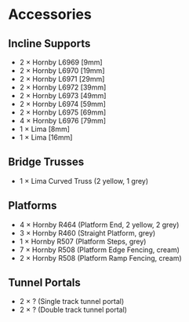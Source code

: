 # Accessories

## Incline Supports
*  2 × Hornby L6969 [9mm]
*  2 × Hornby L6970 [19mm]
*  2 × Hornby L6971 [29mm]
*  2 × Hornby L6972 [39mm]
*  2 × Hornby L6973 [49mm]
*  2 × Hornby L6974 [59mm]
*  2 × Hornby L6975 [69mm]
*  4 × Hornby L6976 [79mm]
*  1 × Lima [8mm]
*  1 × Lima [16mm]

## Bridge Trusses
*  1 × Lima Curved Truss (2 yellow, 1 grey)

## Platforms
*  4 × Hornby R464 (Platform End, 2 yellow, 2 grey)
*  3 × Hornby R460 (Straight Platform, grey)
*  1 × Hornby R507 (Platform Steps, grey)
*  7 × Hornby R508 (Platform Edge Fencing, cream)
*  2 × Hornby R508 (Platform Ramp Fencing, cream)

## Tunnel Portals
*  2 × ? (Single track tunnel portal)
*  2 × ? (Double track tunnel portal)

